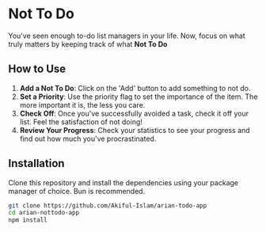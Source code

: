 # Not To Do

You've seen enough to-do list managers in your life. Now, focus on what truly matters by keeping track of what **Not To Do**

## How to Use

1. **Add a Not To Do**: Click on the 'Add' button to add something to not do.
2. **Set a Priority**: Use the priority flag to set the importance of the item. The more important it is, the less you care.
3. **Check Off**: Once you've successfully avoided a task, check it off your list. Feel the satisfaction of not doing!
4. **Review Your Progress**: Check your statistics to see your progress and find out how much you've procrastinated.

## Installation

Clone this repository and install the dependencies using your package manager of choice. Bun is recommended.

```bash
git clone https://github.com/Akiful-Islam/arian-todo-app
cd arian-nottodo-app
npm install
```
